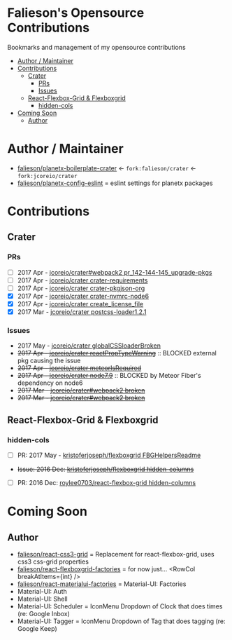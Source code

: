 Falieson's Opensource Contributions
=======
Bookmarks and management of my opensource contributions


<!-- TOC depthFrom:1 depthTo:3 orderedList:false updateOnSave:true withLinks:true -->

- [Author / Maintainer](#author--maintainer)
- [Contributions](#contributions)
  - [Crater](#crater)
    - [PRs](#prs)
    - [Issues](#issues)
  - [React-Flexbox-Grid & Flexboxgrid](#react-flexbox-grid--flexboxgrid)
    - [hidden-cols](#hidden-cols)
- [Coming Soon](#coming-soon)
  - [Author](#author)

<!-- /TOC -->

# Author / Maintainer
- [falieson/planetx-boilerplate-crater](https://github.com/Falieson/planetx-boilerplate-crater) <- `fork:falieson/crater` <- `fork:jcoreio/crater`
- [falieson/planetx-config-eslint](https://github.com/Falieson/planetx-config-eslint) = eslint settings for planetx packages

# Contributions
## Crater
### PRs
- [ ] 2017 Apr - [jcoreio/crater#webpack2 pr_142-144-145_upgrade-pkgs](https://github.com/jcoreio/crater/pull/146)
- [ ] 2017 Apr - [jcoreio/crater crater-requirements](https://github.com/jcoreio/crater/pull/142)
- [ ] 2017 Apr - [jcoreio/crater crater-pkgjson-org](https://github.com/jcoreio/crater/pull/144)
- [x] 2017 Apr - [jcoreio/crater crater-nvmrc-node6](https://github.com/jcoreio/crater/pull/145)
- [x] 2017 Apr - [jcoreio/crater create_license_file](https://github.com/jcoreio/crater/pull/147)
- [x] 2017 Mar - [jcoreio/crater postcss-loader1.2.1](https://github.com/jcoreio/crater/pull/130)

### Issues
- 2017 May - [jcoreio/crater globalCSSloaderBroken](https://github.com/jcoreio/crater/issues/152)
- ~~2017 Apr - [jcoreio/crater reactPropTypeWarning](https://github.com/jcoreio/crater/issues/149)~~ :: BLOCKED external pkg causing the issue
- ~~2017 Apr - [jcoreio/crater meteorIsRequired](https://github.com/jcoreio/crater/issues/141)~~ 
- ~~2017 Apr - [jcoreio/crater node7.9](https://github.com/jcoreio/crater/issues/140)~~ :: BLOCKED by Meteor Fiber's dependency on node6
- ~~2017 Mar - [jcoreio/crater#webpack2 broken](https://github.com/jcoreio/crater/issues/129)~~
- ~~2017 Mar - [jcoreio/crater#webpack2 broken](https://github.com/jcoreio/crater/issues/113)~~

## React-Flexbox-Grid & Flexboxgrid
### hidden-cols
- [ ] PR: 2017 May - [kristoferjoseph/flexboxgrid FBGHelpersReadme](https://github.com/kristoferjoseph/flexboxgrid/pull/246)
- ~~Issue: 2016 Dec: [kristoferjoseph/flexboxgrid hidden-columns](https://github.com/kristoferjoseph/flexboxgrid/pull/211)~~
- [ ] PR: 2016 Dec: [roylee0703/react-flexbox-grid hidden-columns](https://github.com/roylee0704/react-flexbox-grid/pull/82)

# Coming Soon
## Author
- [falieson/react-css3-grid](https://github.com/Falieson/react-css3-grid) = Replacement for react-flexbox-grid, uses css3 css-grid properties
- [falieson/react-flexboxgrid-factories]() = for now just... \<RowCol breakAtItems={int} /\>
- [falieson/react-materialui-factories]() = Material-UI: Factories
- Material-UI: Auth
- Material-UI: Shell
- Material-UI: Scheduler = IconMenu Dropdown of Clock that does times (re: Google Inbox)
- Material-UI: Tagger = IconMenu Dropdown of Tag that does tagging (re: Google Keep)

